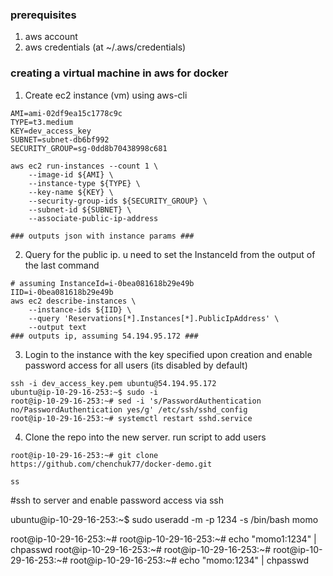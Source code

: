 ### prerequisites
1. aws account
2. aws credentials (at ~/.aws/credentials)


### creating a virtual machine in aws for docker

1. Create ec2 instance (vm) using aws-cli

```
AMI=ami-02df9ea15c1778c9c
TYPE=t3.medium
KEY=dev_access_key
SUBNET=subnet-db6bf992
SECURITY_GROUP=sg-0dd8b70438998c681

aws ec2 run-instances --count 1 \
    --image-id ${AMI} \
    --instance-type ${TYPE} \
    --key-name ${KEY} \
    --security-group-ids ${SECURITY_GROUP} \
    --subnet-id ${SUBNET} \
    --associate-public-ip-address

### outputs json with instance params ###
```
2. Query for the public ip. u need to set the InstanceId from the output of the last command

```
# assuming InstanceId=i-0bea081618b29e49b
IID=i-0bea081618b29e49b
aws ec2 describe-instances \
    --instance-ids ${IID} \
    --query 'Reservations[*].Instances[*].PublicIpAddress' \
    --output text
### outputs ip, assuming 54.194.95.172 ###
```
3. Login to the instance with the key specified upon creation and enable password access for all users (its disabled by default)

```
ssh -i dev_access_key.pem ubuntu@54.194.95.172
ubuntu@ip-10-29-16-253:~$ sudo -i
root@ip-10-29-16-253:~# sed -i 's/PasswordAuthentication no/PasswordAuthentication yes/g' /etc/ssh/sshd_config
root@ip-10-29-16-253:~# systemctl restart sshd.service
```

4. Clone the repo into the new server. run script to add users

```
root@ip-10-29-16-253:~# git clone https://github.com/chenchuk77/docker-demo.git

ss
```

#ssh to server and enable password access via ssh


ubuntu@ip-10-29-16-253:~$ sudo useradd -m -p 1234 -s /bin/bash momo

root@ip-10-29-16-253:~#
root@ip-10-29-16-253:~# echo "momo1:1234" | chpasswd
root@ip-10-29-16-253:~#
root@ip-10-29-16-253:~#
root@ip-10-29-16-253:~#
root@ip-10-29-16-253:~# echo "momo:1234" | chpasswd

